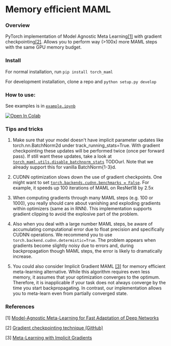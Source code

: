 # Memory efficient MAML

### Overview

PyTorch implementation of Model Agnostic Meta Learning[[1]](https://github.com/dbaranchuk/gradient-checkpointing-maml#references) with 
 gradient checkpointing[[2]](https://github.com/dbaranchuk/gradient-checkpointing-maml#references). Allows you to perform way (>100x) more
 MAML steps with the same GPU memory budget. 


### Install

For normal installation, run
```pip install torch_maml```

For development installation, clone a repo and
```python setup.py develop```


### How to use:
See examples is in [```example.ipynb```](./example.ipynb)

[![Open In Colab](https://colab.research.google.com/assets/colab-badge.svg)](https://colab.research.google.com/github/dbaranchuk/memory-efficient-maml/blob/master/example.ipynb)


### Tips and tricks
1) Make sure that your model doesn't have implicit parameter updates like 
torch.nn.BatchNorm2d under track_running_stats=True. With gradient checkpointing
 these updates will be performed twice (once per forward pass). If still want these
 updates, take a look at [```torch_maml.utils.disable_batchnorm_stats```](torch_maml/utils.py#L86-L101) TODOurl. 
 Note that we already support this for vanilla BatchNorm{1-3}d.

2) CUDNN optimization slows down the use of gradient checkpoints. 
One might want to set [```torch.backends.cudnn.benchmarks = False```](https://pytorch.org/docs/stable/notes/randomness.html#cudnn). 
For example, it speeds up 100 iterations of MAML on ResNet18 by 2.5x

3) When computing gradients through many MAML steps (e.g. 100 or 1000),
you really should care about vanishing and exploding gradients within
optimizers (same as in RNN). This implementation supports gradient clipping 
to avoid the explosive part of the problem.

4) Also when you deal with a large number MAML steps, be aware of 
accumulating computational error due to float precision and specifically
CUDNN operations. We recommend you to use 
```torch.backend.cudnn.determistic=True```. The problem appears when
gradients become slightly noisy due to errors and, 
during backpropagation though MAML steps, the error is likely to 
dramatically increase.  

5) You could also consider Implicit Gradient MAML [[3]](https://github.com/dbaranchuk/gradient-checkpointing-maml#references) for memory efficient meta-learning alternative. While this algorithm requires even less memory, it assumes that your optimization converges to the optimum. Therefore, it is inapplicable if your task does not always converge by the time you start backpropagating. In contrast, our implementation allows you to meta-learn even from partially converged state. 
 
### References

[1] [Model-Agnostic Meta-Learning for Fast Adaptation of Deep Networks](http://proceedings.mlr.press/v70/finn17a/finn17a.pdf)

[2] [Gradient checkpointing technique (GitHub)](https://github.com/cybertronai/gradient-checkpointing)

[3] [Meta-Learning with Implicit Gradients](https://arxiv.org/pdf/1909.04630.pdf)
